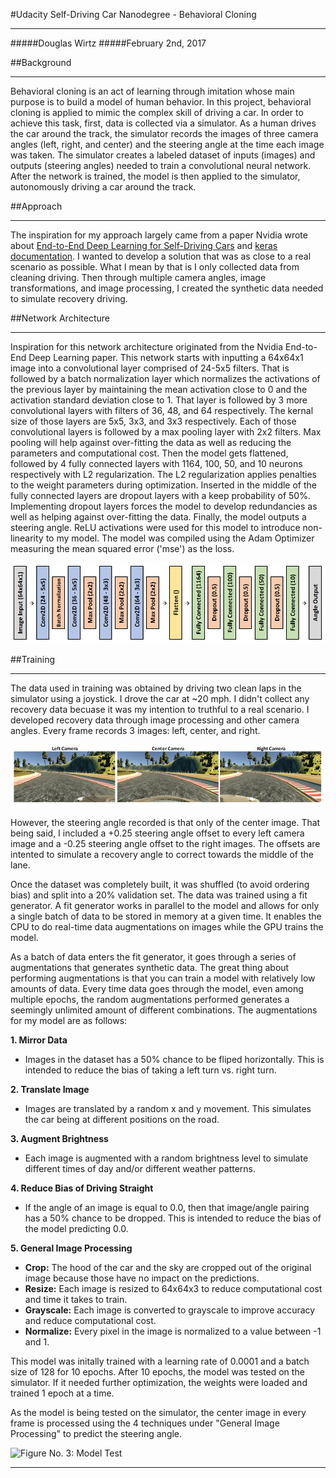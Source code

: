 #Udacity Self-Driving Car Nanodegree - Behavioral Cloning

***

#####Douglas Wirtz
#####February 2nd, 2017

##Background

***

Behavioral cloning is an act of learning through imitation whose main purpose is to build a model of human behavior. In this project, behavioral cloning is applied to mimic the complex skill of driving a car. In order to achieve this task, first, data is collected via a simulator. As a human drives the car around the track, the simulator records the images of three camera angles (left, right, and center) and the steering angle at the time each image was taken. The simulator creates a labeled dataset of inputs (images) and outputs (steering angles) needed to train a convolutional neural network. After the network is trained, the model is then applied to the simulator, autonomously driving a car around the track.  

##Approach

***

The inspiration for my approach largely came from a paper Nvidia wrote about [End-to-End Deep Learning for Self-Driving Cars](https://devblogs.nvidia.com/parallelforall/deep-learning-self-driving-cars/) and [keras documentation](https://keras.io/). I wanted to develop a solution that was as close to a real scenario as possible. What I mean by that is I only collected data from cleaning driving. Then through multiple camera angles, image transformations, and image processing, I created the synthetic data needed to simulate recovery driving.

##Network Architecture

***

Inspiration for this network architecture originated from the Nvidia End-to-End Deep Learning paper. This network starts with inputting a 64x64x1 image into a convolutional layer comprised of 24-5x5 filters. That is followed by a batch normalization layer which normalizes the activations of the previous layer by maintaining the mean activation close to 0 and the activation standard deviation close to 1. That layer is followed by 3 more convolutional layers with filters of 36, 48, and 64 respectively. The kernal size of those layers are 5x5, 3x3, and 3x3 respectively. Each of those convolutional layers is followed by a max pooling layer with 2x2 filters. Max pooling will help against over-fitting the data as well as reducing the parameters and computational cost. Then the model gets flattened, followed by 4 fully connected layers with 1164, 100, 50, and 10 neurons respectively with L2 regularization. The L2 regularization applies penalties to the weight parameters during optimization. Inserted in the middle of the fully connected layers are dropout layers with a keep probability of 50%. Implementing dropout layers forces the model to develop redundancies as well as helping against over-fitting the data. Finally, the model outputs a steering angle. ReLU activations were used for this model to introduce non-linearity to my model. The model was compiled using the Adam Optimizer measuring the mean squared error ('mse') as the loss.

![**Figure No. 1: Network Architecture**](Figures/NetArch.PNG)

##Training

***

The data used in training was obtained by driving two clean laps in the simulator using a joystick. I drove the car at ~20 mph. I didn't collect any recovery data becuase it was my intention to truthful to a real scenario. I developed recovery data through image processing and other camera angles. Every frame records 3 images: left, center, and right. 

![**Figure No. 2: Data Images**](Figures/CameraData.PNG)

However, the steering angle recorded is that only of the center image. That being said, I included a +0.25 steering angle offset to every left camera image and a -0.25 steering angle offset to the right images. The offsets are intented to simulate a recovery angle to correct towards the middle of the lane.

Once the dataset was completely built, it was shuffled (to avoid ordering bias) and split into a 20% validation set. The data was trained using a fit generator. A fit generator works in parallel to the model and allows for only a single batch of data to be stored in memory at a given time. It enables the CPU to do real-time data augmentations on images while the GPU trains the model.

As a batch of data enters the fit generator, it goes through a series of augmentations that generates synthetic data. The great thing about performing augmentations is that you can train a model with relatively low amounts of data. Every time data goes through the model, even among multiple epochs, the random augmentations performed generates a seemingly unlimited amount of different combinations. The augmentations for my model are as follows:

**1. Mirror Data**

* Images in the dataset has a 50% chance to be fliped horizontally. This is intended to reduce the bias of taking a left turn vs. right turn.

**2. Translate Image**

* Images are translated by a random x and y movement. This simulates the car being at different positions on the road.

**3. Augment Brightness**

* Each image is augmented with a random brightness level to simulate different times of day and/or different weather patterns.

**4. Reduce Bias of Driving Straight**

* If the angle of an image is equal to 0.0, then that image/angle pairing has a 50% chance to be dropped. This is intended to reduce the bias of the model predicting 0.0.

**5. General Image Processing**

* **Crop:** The hood of the car and the sky are cropped out of the original image because those have no impact on the predictions.
* **Resize:** Each image is resized to 64x64x3 to reduce computational cost and time it takes to train.
* **Grayscale:** Each image is converted to grayscale to improve accuracy and reduce computational cost.
* **Normalize:** Every pixel in the image is normalized to a value between -1 and 1.

This model was initally trained with a learning rate of 0.0001 and a batch size of 128 for 10 epochs. After 10 epochs, the model was tested on the simulator. If it needed further optimization, the weights were loaded and trained 1 epoch at a time.

As the model is being tested on the simulator, the center image in every frame is processed using the 4 techniques under "General Image Processing" to predict the steering angle.

![**Figure No. 3: Model Test**](Figures/Track_1.GIF)

***
